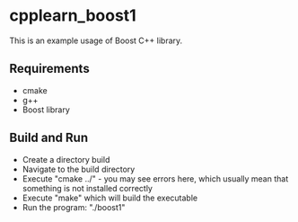 # cpplearn_boost1
This is an example usage of Boost C++ library.
## Requirements
* cmake
* g++
* Boost library

## Build and Run
* Create a directory build
* Navigate to the build directory
* Execute "cmake ../" - you may see errors here, which usually mean that something is not installed correctly
* Execute "make" which will build the executable
* Run the program: "./boost1"
